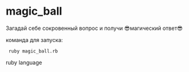 # magic_ball

Загадай себе сокровенный вопрос и получи :sunglasses:магический ответ:sunglasses:

команда для запуска:
```
 ruby magic_ball.rb
 ```
ruby language
